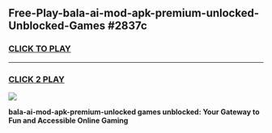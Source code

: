 
## Free-Play-bala-ai-mod-apk-premium-unlocked-Unblocked-Games #2837c
<h3>
<a href="https://news.freeplayer.one?title=bala-ai-mod-apk-premium-unlocked&ref=8M">CLICK TO PLAY</a></h3>
<hr>

<h3>
<a href="https://news.freeplayer.one?title=bala-ai-mod-apk-premium-unlocked&ref=8M">CLICK 2 PLAY</a>
  
</h3>

<a href="https://news.freeplayer.one?title=bala-ai-mod-apk-premium-unlocked&ref=8M"><img src="https://clearcache.store/games.png"></a>


**bala-ai-mod-apk-premium-unlocked games unblocked: Your Gateway to Fun and Accessible Online Gaming**

